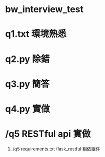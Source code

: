 # bw_interview_test
# q1.txt 環境熟悉
# q2.py 除錯
# q3.py 簡答
# q4.py 實做
# /q5 RESTful api 實做
1. /q5 requirements.txt flask_restful 相依組件